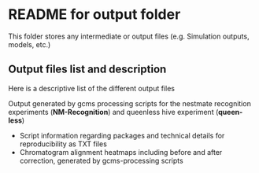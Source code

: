 # README for output folder
This folder stores any intermediate or output files (e.g. Simulation outputs, models, etc.)

## Output files list and description
Here is a descriptive list of the different output files

Output generated by gcms processing scripts for the nestmate recognition experiments (**NM-Recognition**) and queenless hive experiment (**queen-less**)

- Script information regarding packages and technical details for reproducibility as TXT files
- Chromatogram alignment heatmaps including before and after correction, generated by gcms-processing scripts
